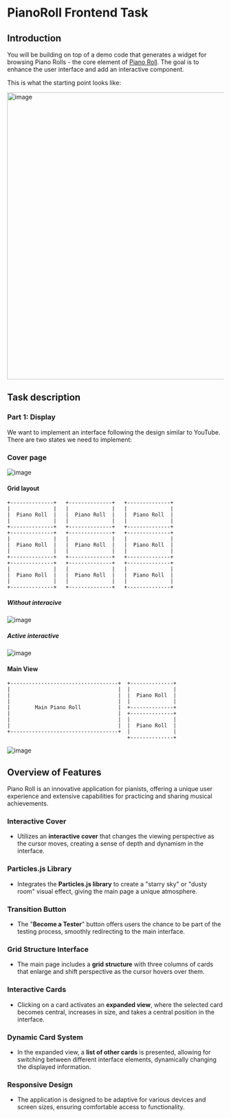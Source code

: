 # PianoRoll Frontend Task

## Introduction

You will be building on top of a demo code that generates a widget for browsing Piano Rolls - the core element of [Piano Roll](https://pianoroll.io).
The goal is to enhance the user interface and add an interactive component.

This is what the starting point looks like:

<img width="666" alt="image" src="https://github.com/Nospoko/pianoroll-frontend-challenge/assets/8056825/daf35d32-f4e5-4a00-bbe8-78ecec2f2011">

## Task description
### Part 1: Display

We want to implement an interface following the design similar to YouTube. There are two states we need to implement:
### Cover page
![image](https://github.com/Eraout/pianoroll-frontend-challenge/assets/115620563/540f3636-9639-4791-bb0c-7be27b856a04)

#### Grid layout

```
+--------------+   +--------------+   +--------------+
|              |   |              |   |              |
|  Piano Roll  |   |  Piano Roll  |   |  Piano Roll  |
|              |   |              |   |              |
+--------------+   +--------------+   +--------------+
+--------------+   +--------------+   +--------------+
|              |   |              |   |              |
|  Piano Roll  |   |  Piano Roll  |   |  Piano Roll  |
|              |   |              |   |              |
+--------------+   +--------------+   +--------------+
+--------------+   +--------------+   +--------------+
|              |   |              |   |              |
|  Piano Roll  |   |  Piano Roll  |   |  Piano Roll  |
|              |   |              |   |              |
+--------------+   +--------------+   +--------------+
```
##### Without interacive
![image](https://github.com/Eraout/pianoroll-frontend-challenge/assets/115620563/1d7397c1-2a49-406f-b3ec-cfc32bb726a0)
##### Active interactive
![image](https://github.com/Eraout/pianoroll-frontend-challenge/assets/115620563/c30cb7b3-eaff-409b-b6fb-b147abcfe441)

#### Main View

```
+-----------------------------------+  +--------------+
|                                   |  |              |
|                                   |  |  Piano Roll  |
|                                   |  |              |
|        Main Piano Roll            |  +--------------+
|                                   |  +--------------+
|                                   |  |              |
|                                   |  |  Piano Roll  |
+-----------------------------------+  |              |
                                       +--------------+
```
![image](https://github.com/Eraout/pianoroll-frontend-challenge/assets/115620563/d2e406db-e0a4-4c06-ad04-ba403e56a540)


## Overview of Features

Piano Roll is an innovative application for pianists, offering a unique user experience and extensive capabilities for practicing and sharing musical achievements.

### Interactive Cover
- Utilizes an **interactive cover** that changes the viewing perspective as the cursor moves, creating a sense of depth and dynamism in the interface.

### Particles.js Library
- Integrates the **Particles.js library** to create a "starry sky" or "dusty room" visual effect, giving the main page a unique atmosphere.

### Transition Button
- The "**Become a Tester**" button offers users the chance to be part of the testing process, smoothly redirecting to the main interface.

### Grid Structure Interface
- The main page includes a **grid structure** with three columns of cards that enlarge and shift perspective as the cursor hovers over them.

### Interactive Cards
- Clicking on a card activates an **expanded view**, where the selected card becomes central, increases in size, and takes a central position in the interface.

### Dynamic Card System
- In the expanded view, a **list of other cards** is presented, allowing for switching between different interface elements, dynamically changing the displayed information.

### Responsive Design
- The application is designed to be adaptive for various devices and screen sizes, ensuring comfortable access to functionality.
